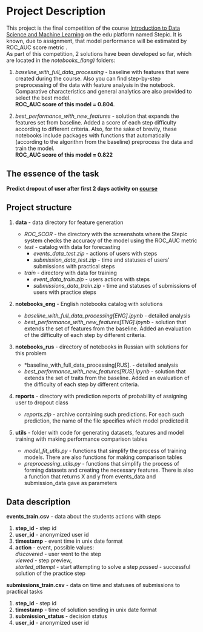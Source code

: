 # Project Description
This project is the final competition of the course [Introduction to Data Science and Machine Learning](https://stepik.org/course/4852) on the edu platform named Stepic.
It is known, due to assignment, that model performance will be estimated by ROC_AUC score metric .  
As part of this competition, 2 solutions have been developed so far, which are located in the *notebooks_(lang)* folders:  

1. *baseline_with_full_data_processing* - baseline with features that were created during the course. 
Also you can find step-by-step preprocessing of the data with feature analysis in the notebook. Comparative characteristics and general analytics are also provided to select the best model.  
**ROC_AUC score of this model = 0.804**.    

2. *best_performance_with_new_features* - solution that expands the features set from baseline. Added a score of each step difficulty according to different criteria. 
Also, for the sake of brevity, these notebooks include packages with functions that automatically (according to the algorithm from the baseline) preprocess the data
and train the model.    
**ROC_AUC score of this model = 0.822**

## The essence of the task  
**Predict dropout of user after first 2 days activity on [course](https://stepik.org/course/129/syllabus)**
  
## Project structure  
1. **data** - data directory for feature generation  
    - *ROC_SCOR* - the directory with the screenshots where the Stepic system checks the accuracy of the model using the ROC_AUC metric  
    - *test* - catalog with data for forecasting  
      - *events_data_test.zip* - actions of users with steps  
      - *submission_data_test.zip* - time and statuses of users' submissions with practical steps  
    - *train* - directory with data for training  
      - *event_data_train.zip* - users actions with steps  
      - *submissions_data_train.zip* - time and statuses of submissions of users with practice steps  
      
2. **notebooks_eng** - English notebooks catalog with solutions  
    - *baseline_with_full_data_processing[ENG].ipynb* - detailed analysis  
    - *best_performance_with_new_features[ENG].ipynb* - solution that extends the set of features from the baseline. Added an evaluation of the difficulty of each step by different criteria. 
    
3. **notebooks_rus** - directory of notebooks in Russian with solutions for this problem  
    - *baseline_with_full_data_processing[RUS]. -   detailed analysis
    - *best_performance_with_new_features[RUS].ipynb* - solution that extends the set of traits from the baseline. Added an evaluation of the difficulty of each step by different criteria. 
    
4. **reports** - directory with prediction reports of probability of assigning user to dropout class  
    - *reports.zip* - archive containing such predictions. For each such prediction, the name of the file specifies which model predicted it  

5. **utils** - folder with code for generating datasets, features and model training with making performance comparison tables  
    - *model_fit_utils.py* - functions that simplify the process of training models. There are also functions for making comparison tables  
    - *preprocessing_utils.py* - functions that simplify the process of forming datasets and creating the necessary features.
        There is also a function that returns X and y from  events_data and submission_data gave as parameters  
## Data description  
 **events_train.csv** - data about the students actions with steps

1. **step_id** - step id  
2. **user_id** - anonymized user id  
3. **timestamp** - event time in unix date format  
4. **action** - event, possible values:  
*discovered* - user went to the step  
*viewed* - step preview,  
*started_attempt* - start attempting to solve a step
*passed* - successful solution of the practice step  
  
**submissions_train.csv** - data on time and statuses of submissions to practical tasks

1. **step_id** - step id
2. **timestamp** - time of solution sending in unix date format
3. **submission_status** - decision status
4. **user_id** - anonymized user id
